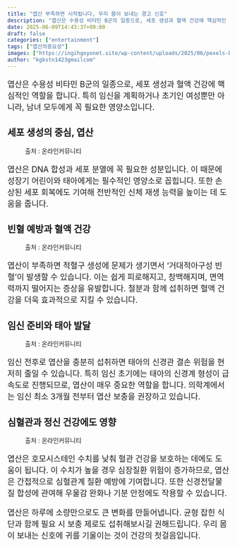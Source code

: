 ```yaml
---
title: "엽산 부족하면 시작됩니다, 우리 몸이 보내는 경고 신호"
description: "엽산은 수용성 비타민 B군의 일종으로, 세포 생성과 혈액 건강에 핵심적인 역할을 합니다. 특히 임신을 계획하거나 초기인 여성뿐만 아니라, 남녀 모두에게 꼭 필요한 영양소입니다."
date: 2025-06-09T14:43:37+09:00
draft: false
categories: ["entertainment"]
tags: ["엽산의중요성"]
images: ["https://ingihgoyonet.site/wp-content/uploads/2025/06/pexels-bertellifotografia-30893315-683x1024.jpg", "https://ingihgoyonet.site/wp-content/uploads/2025/06/pexels-charliehelenrobinson-4531304-1024x1024.jpg", "https://ingihgoyonet.site/wp-content/uploads/2025/06/pexels-leah-newhouse-50725-618923-1024x683.jpg", "https://ingihgoyonet.site/wp-content/uploads/2025/06/pexels-anntarazevich-7904482-1024x683.jpg"]
author: "kgkstn1423gmailcom"
---
```


<p style="font-size:18px">엽산은 수용성 비타민 B군의 일종으로, 세포 생성과 혈액 건강에 핵심적인 역할을 합니다. 특히 임신을 계획하거나 초기인 여성뿐만 아니라, 남녀 모두에게 꼭 필요한 영양소입니다.</p> <h2 >세포 생성의 중심, 엽산</h2> <figure ><img src="https://ingihgoyonet.site/wp-content/uploads/2025/06/pexels-bertellifotografia-30893315-683x1024.jpg" alt="" style="aspect-ratio:16/9;object-fit:cover"/><figcaption >출처 : 온라인커뮤니티</figcaption></figure> <p style="font-size:18px">엽산은 DNA 합성과 세포 분열에 꼭 필요한 성분입니다. 이 때문에 성장기 어린이와 태아에게는 필수적인 영양소로 꼽힙니다. 또한 손상된 세포 회복에도 기여해 전반적인 신체 재생 능력을 높이는 데 도움을 줍니다.</p> <h2 >빈혈 예방과 혈액 건강</h2> <figure ><img src="https://ingihgoyonet.site/wp-content/uploads/2025/06/pexels-charliehelenrobinson-4531304-1024x1024.jpg" alt="" style="aspect-ratio:16/9;object-fit:cover"/><figcaption >출처 : 온라인커뮤니티</figcaption></figure> <p style="font-size:18px">엽산이 부족하면 적혈구 생성에 문제가 생기면서 ‘거대적아구성 빈혈’이 발생할 수 있습니다. 이는 쉽게 피로해지고, 창백해지며, 면역력까지 떨어지는 증상을 유발합니다. 철분과 함께 섭취하면 혈액 건강을 더욱 효과적으로 지킬 수 있습니다.</p> <h2 >임신 준비와 태아 발달</h2> <figure ><img src="https://ingihgoyonet.site/wp-content/uploads/2025/06/pexels-leah-newhouse-50725-618923-1024x683.jpg" alt="" style="aspect-ratio:16/9;object-fit:cover"/><figcaption >출처 : 온라인커뮤니티</figcaption></figure> <p style="font-size:18px">임신 전후로 엽산을 충분히 섭취하면 태아의 신경관 결손 위험을 현저히 줄일 수 있습니다. 특히 임신 초기에는 태아의 신경계 형성이 급속도로 진행되므로, 엽산이 매우 중요한 역할을 합니다. 의학계에서는 임신 최소 3개월 전부터 엽산 보충을 권장하고 있습니다.</p> <h2 >심혈관과 정신 건강에도 영향</h2> <figure ><img src="https://ingihgoyonet.site/wp-content/uploads/2025/06/pexels-anntarazevich-7904482-1024x683.jpg" alt="" style="aspect-ratio:16/9;object-fit:cover"/><figcaption >출처 : 온라인커뮤니티</figcaption></figure> <p style="font-size:18px">엽산은 호모시스테인 수치를 낮춰 혈관 건강을 보호하는 데에도 도움이 됩니다. 이 수치가 높을 경우 심장질환 위험이 증가하므로, 엽산은 간접적으로 심혈관계 질환 예방에 기여합니다. 또한 신경전달물질 합성에 관여해 우울감 완화나 기분 안정에도 작용할 수 있습니다.</p> <p style="font-size:18px">엽산은 하루에 소량만으로도 큰 변화를 만들어냅니다. 균형 잡힌 식단과 함께 필요 시 보충 제로도 섭취해보시길 권해드립니다. 우리 몸이 보내는 신호에 귀를 기울이는 것이 건강의 첫걸음입니다.</p>